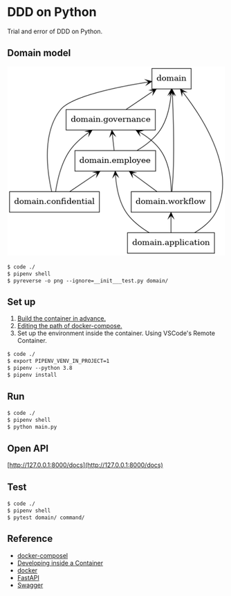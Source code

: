 # DDD on Python

Trial and error of DDD on Python.

## Domain model 

![model](packages.png)


```
$ code ./ 
$ pipenv shell
$ pyreverse -o png --ignore=__init___test.py domain/
```

## Set up 

1. [Build the container in advance.](https://github.com/usabarashi/ddd-on-python-composer)
1. [Editing the path of docker-compose.](https://github.com/usabarashi/ddd-on-python/blob/master/.devcontainer/devcontainer.json)
1. Set up the environment inside the container. Using VSCode's Remote Container.

```
$ code ./ 
$ export PIPENV_VENV_IN_PROJECT=1
$ pipenv --python 3.8 
$ pipenv install
```

## Run

```
$ code ./ 
$ pipenv shell
$ python main.py 
```

## Open API

[http://127.0.0.1:8000/docs](http://127.0.0.1:8000/docs)

## Test

```
$ code ./ 
$ pipenv shell
$ pytest domain/ command/
```

## Reference

- [docker-composel](https://github.com/usabarashi/ddd-on-python-composer)
- [Developing inside a Container](https://code.visualstudio.com/docs/remote/containers)
- [docker](https://www.docker.com/)
- [FastAPI](https://fastapi.tiangolo.com/)
- [Swagger](https://swagger.io/)
